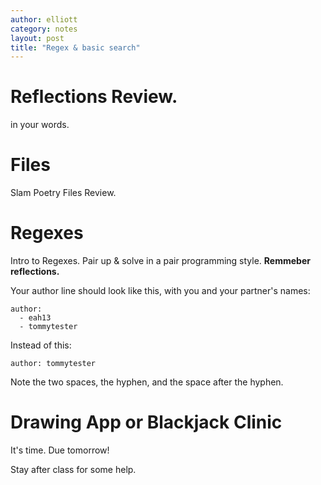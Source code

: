 ```yaml
---
author: elliott
category: notes
layout: post
title: "Regex & basic search"
---
```


# Reflections Review.

in your words.

# Files

Slam Poetry Files Review.


# Regexes

Intro to Regexes.  Pair up & solve in a pair programming style.  **Remmeber reflections.**

Your author line should look like this, with you and your partner's names:

```
author:
  - eah13
  - tommytester
```

Instead of this:

```
author: tommytester
```

Note the two spaces, the hyphen, and the space after the hyphen.

# Drawing App or Blackjack Clinic

It's time. Due tomorrow!

Stay after class for some help.
